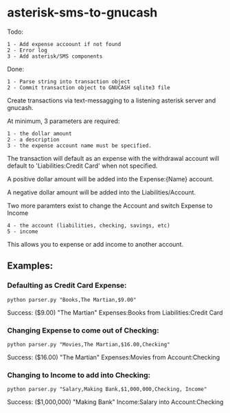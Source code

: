 # asterisk-sms-to-gnucash
Todo:

    1 - Add expense accoount if not found
    2 - Error log
    3 - Add asterisk/SMS components

Done:

    1 - Parse string into transaction object
    2 - Commit transaction object to GNUCASH sqlite3 file 

Create transactions via text-messagging to a listening asterisk server and gnucash.

At minimum, 3 parameters are required:

    1 - the dollar amount
    2 - a description
    3 - the expense account name must be specified. 
The transaction will default as an expense with the withdrawal account will default to 'Liabilities:Credit Card' when not specified.

A positive dollar amount will be added into the Expense:{Name} account.

A negative dollar amount will be added into the Liabilities/Account.

Two more paramters exist to change the Account and switch Expense to Income

    4 - the account (liabilities, checking, savings, etc)
    5 - income

This allows you to expense or add income to another account. 

## Examples: 
### Defaulting as Credit Card Expense:
```python parser.py "Books,The Martian,$9.00"```

Success:  ($9.00) "The Martian" Expenses:Books from Liabilities:Credit Card

### Changing Expense to come out of Checking:
```python parser.py "Movies,The Martian,$16.00,Checking"```

Success:  ($16.00) "The Martian" Expenses:Movies from Account:Checking

### Changing to Income to add into Checking:
```python parser.py "Salary,Making Bank,$1,000,000,Checking, Income"```

Success:  ($1,000,000) "Making Bank" Income:Salary into Account:Checking
